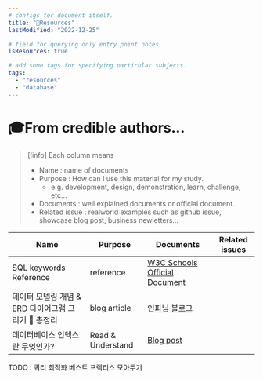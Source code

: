 ```yaml
---
# configs for document itself.
title: "🚚Resources"
lastModified: "2022-12-25"

# field for querying only entry point notes.
isResources: true

# add some tags for specifying particular subjects.
tags:
  - "resources"
  - "database"
---
```

# 🎓From credible authors...
> [!info] Each column means
> - Name : name of documents
> - Purpose : How can I use this material for my study.
> 	- e.g. development, design, demonstration, learn, challenge, etc...
> - Documents : well explained documents or official document.
> - Related issue : realworld examples such as github issue, showcase blog post, business newletters...

| Name                                                 | Purpose      | Documents                                                                                                                                                                                                    | Related issues |
| ---------------------------------------------------- | ------------ | ------------------------------------------------------------------------------------------------------------------------------------------------------------------------------------------------------------ | -------------- |
| SQL keywords Reference                               | reference    | [W3C Schools Official Document](https://www.w3schools.com/sql/sql_ref_keywords.asp)                                                                                                                          |                |
| 데이터 모델링 개념 & ERD 다이어그램 그리기 💯 총정리 | blog article | [인파님 블로그](https://inpa.tistory.com/entry/DB-%F0%9F%93%9A-%EB%8D%B0%EC%9D%B4%ED%84%B0-%EB%AA%A8%EB%8D%B8%EB%A7%81-1N-%EA%B4%80%EA%B3%84-%F0%9F%93%88-ERD-%EB%8B%A4%EC%9D%B4%EC%96%B4%EA%B7%B8%EB%9E%A8) |                |
| 데이터베이스 인덱스란 무엇인가?    | Read & Understand | [Blog post](https://choicode.tistory.com/27)                                                                                                               |                |

TODO : 쿼리 최적화 베스트 프렉티스 모아두기